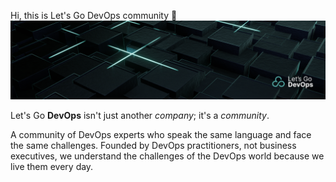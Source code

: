 Hi, this is Let's Go DevOps community 👋
[![Banner](https://github.com/letsgodevops/.github/blob/main/profile/lgd-bg.png?raw=true)](https://letsgodevops.pl/)

Let's Go **DevOps** isn't just another *company*; it's a *community*.

A community of DevOps experts who speak the same language and face the same challenges.
Founded by DevOps practitioners, not business executives, we understand the challenges of
the DevOps world because we live them every day.
